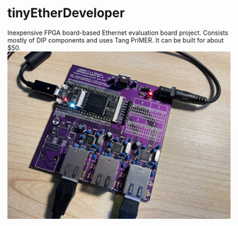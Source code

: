 # tinyEtherDeveloper
Inexpensive FPGA board-based Ethernet evaluation board project. Consists mostly of DIP components and uses Tang PriMER. It can be built for about $50.  
![assembleBoard](photo.jpg)

